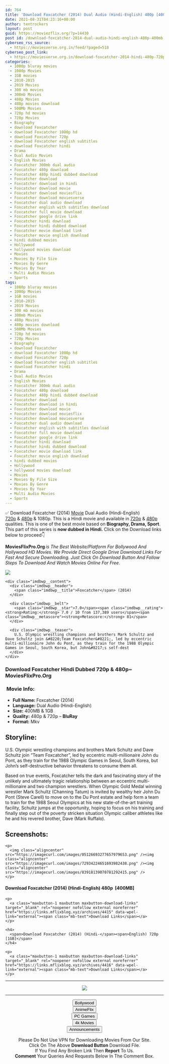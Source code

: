 ```yaml
---
id: 764
title: 'Download Foxcatcher (2014) Dual Audio (Hindi-English) 480p [400MB] || 720p [1GB]'
date: 2021-08-31T04:23:16+00:00
author: tentrockers
layout: post
guid: https://moviezflix.org/?p=14430
post id: /download-foxcatcher-2014-dual-audio-hindi-english-480p-400mb-720p-1gb/
cyberseo_rss_source:
  - https://moviesverse.org.in/feed/?paged=518
cyberseo_post_link:
  - https://moviesverse.org.in/download-foxcatcher-2014-hindi-480p-720p/
categories:
  - 1080p bluray movies
  - 1080p Movies
  - 1GB movies
  - 2010-2015
  - 2019 Movies
  - 300 mb movies
  - 300mb Movies
  - 480p Movies
  - 480p movies download
  - 500Mb Movies
  - 720p hd movies
  - 720p Movies
  - Biography
  - download Foxcatcher
  - download Foxcatcher 1080p hd
  - download Foxcatcher 720p
  - download Foxcatcher english subtitles
  - download Foxcatcher hindi
  - Drama
  - Dual Audio Movies
  - English Movies
  - Foxcatcher 300mb dual audio
  - Foxcatcher 480p download
  - Foxcatcher 480p hindi dubbed download
  - Foxcatcher download
  - Foxcatcher download in hindi
  - Foxcatcher download movie
  - Foxcatcher download moviesflix
  - Foxcatcher download moviesverse
  - Foxcatcher dual audio download
  - Foxcatcher english with subtitles download
  - Foxcatcher full movie download
  - Foxcatcher google drive link
  - Foxcatcher hindi download
  - Foxcatcher hindi dubbed download
  - Foxcatcher movie download link
  - Foxcatcher movie english download
  - hindi dubbed movies
  - Hollywood
  - hollywood movies download
  - Movies
  - Movies By File Size
  - Movies By Genre
  - Movies By Year
  - Multi Audio Movies
  - Sports
tags:
  - 1080p bluray movies
  - 1080p Movies
  - 1GB movies
  - 2010-2015
  - 2019 Movies
  - 300 mb movies
  - 300mb Movies
  - 480p Movies
  - 480p movies download
  - 500Mb Movies
  - 720p hd movies
  - 720p Movies
  - Biography
  - download Foxcatcher
  - download Foxcatcher 1080p hd
  - download Foxcatcher 720p
  - download Foxcatcher english subtitles
  - download Foxcatcher hindi
  - Drama
  - Dual Audio Movies
  - English Movies
  - Foxcatcher 300mb dual audio
  - Foxcatcher 480p download
  - Foxcatcher 480p hindi dubbed download
  - Foxcatcher download
  - Foxcatcher download in hindi
  - Foxcatcher download movie
  - Foxcatcher download moviesflix
  - Foxcatcher download moviesverse
  - Foxcatcher dual audio download
  - Foxcatcher english with subtitles download
  - Foxcatcher full movie download
  - Foxcatcher google drive link
  - Foxcatcher hindi download
  - Foxcatcher hindi dubbed download
  - Foxcatcher movie download link
  - Foxcatcher movie english download
  - hindi dubbed movies
  - Hollywood
  - hollywood movies download
  - Movies
  - Movies By File Size
  - Movies By Genre
  - Movies By Year
  - Multi Audio Movies
  - Sports
---
```

<div class="thecontent clearfix">
  <p>
    ✅ Download Foxcatcher (2014) <a href="https://moviesverse.org.in/category/movies/" data-wpel-link="internal">Movie</a> Dual Audio (Hindi-English) <a href="https://moviesverse.org.in/720p-movies/" data-wpel-link="internal">720p</a>&nbsp;&&nbsp;<a href="https://moviesverse.org.in/480p-movies/" data-wpel-link="internal">480p</a> & 1080p. This is a Hindi movie and available in <a href="https://moviesverse.org.in/720p-movies/" data-wpel-link="internal">720p</a>&nbsp;&&nbsp;<a href="https://moviesverse.org.in/480p-movies/" data-wpel-link="internal">480p</a> qualities. This is one of the best movie based on <strong>Biography, Drama, Sport</strong>. This part of this series is <strong>now dubbed in <span>Hindi.&nbsp;</span></strong><span>Click on the Download links below to proceed👇</span>
  </p>
  
  <p>
    <strong><span>MoviesFlixPro.Org&nbsp;</span></strong><em>is The Best Website/Platform For Bollywood And Hollywood HD Movies. We Provide Direct Google Drive Download Links For Fast And Secure Downloading. Just Click On Download Button And Follow Steps To&nbsp;Download And Watch Movies Online For Free.</em>
  </p>
  
  <div class="imdbwp imdbwp--movie dark">
    <div class="imdbwp__thumb">
      <a class="imdbwp__link" target="_blank" title="Foxcatcher" href="https://www.imdb.com/title/tt1100089/" rel="nofollow external noopener noreferrer" data-wpel-link="external"><img class="imdbwp__img" src="https://m.media-amazon.com/images/M/MV5BMTQ2MjQxNjYxOV5BMl5BanBnXkFtZTgwMzIwODUxMzE@._V1_SX300.jpg" /></a>
    </div>
    
    <div class="imdbwp__content">
      <div class="imdbwp__header">
        <span class="imdbwp__title">Foxcatcher</span> (2014)
      </div>
      
      <div class="imdbwp__belt">
        <span class="imdbwp__star">7.0</span><span class="imdbwp__rating"><strong>Rating:</strong> 7.0 / 10 from 137,389 users</span><span class="imdbwp__metascore"><strong>Metascore:</strong> 81</span>
      </div>
      
      <div class="imdbwp__teaser">
        U.S. Olympic wrestling champions and brothers Mark Schultz and Dave Schultz join &#8220;Team Foxcatcher&#8221;, led by eccentric multi-millionaire John du Pont, as they train for the 1988 Olympic Games in Seoul, South Korea, but John&#8217;s self-dest
      </div>
    </div>
  </div>
  
  <h3>
    <span>Download Foxcatcher Hindi Dubbed 720p & 480p~ MoviesFlixPro.Org</span>
  </h3>
  
  <h3>
    <span>&nbsp;Movie Info:&nbsp;</span>
  </h3>
  
  <ul>
    <li>
      <strong>Full Name: </strong>Foxcatcher (2014)
    </li>
    <li>
      <strong>Language:</strong> Dual Audio (Hindi-English)
    </li>
    <li>
      <strong>Size:</strong> 400MB & 1GB
    </li>
    <li>
      <strong>Quality:</strong> 480p & 720p – <span><strong>BluRay</strong></span>
    </li>
    <li>
      <strong>Format:</strong>&nbsp;Mkv
    </li>
  </ul>
  
  <h2>
    <span>Storyline:</span>
  </h2>
  
  <p>
    U.S. Olympic wrestling champions and brothers Mark Schultz&nbsp;and&nbsp;Dave Schultz&nbsp;join “Team Foxcatcher”, led by eccentric multi-millionaire&nbsp;John du Pont, as they train for the 1988 Olympic Games in Seoul, South Korea, but John’s self-destructive behavior threatens to consume them all.
  </p>
  
  <div>
    Based on true events, Foxcatcher tells the dark and fascinating story of the unlikely and ultimately tragic relationship between an eccentric multi-millionaire and two champion wrestlers. When Olympic Gold Medal winning wrestler Mark Schultz (Channing Tatum) is invited by wealthy heir John Du Pont (Steve Carell) to move on to the Du Pont estate and help form a team to train for the 1988 Seoul Olympics at his new state-of-the-art training facility, Schultz jumps at the opportunity, hoping to focus on his training and finally step out of the poverty stricken situation Olympic caliber athletes like he and his revered brother, Dave (Mark Ruffalo).
  </div>
  
  <div class="summary_text">
    <h2>
      <span>Screenshots:</span>
    </h2>
    
    <p>
      <img class="aligncenter" src="https://imagecurl.com/images/05126693277657979653.png" /><img class="aligncenter" src="https://imagecurl.com/images/72934224651693982438.png" /><img class="aligncenter" src="https://imagecurl.com/images/83918139070781292415.png" />
    </p>
  </div>
  
  <div class="inline canwrap">
    <h4>
      <span>Download Foxcatcher (2014) (Hindi-English) </span><span>480p&nbsp; [400MB]</span>
    </h4>
    
    <p>
      <a class="maxbutton-1 maxbutton maxbutton-download-links" target="_blank" rel="noopener nofollow external noreferrer" href="https://links.mflixblog.xyz/archives/4415" data-wpel-link="external"><span class="mb-text">Download Links</span></a>
    </p>
    
    <h4>
      <span>Download Foxcatcher (2014) (Hindi-</span><span>English) 720p [1GB]</span>
    </h4>
    
    <p>
      <a class="maxbutton-1 maxbutton maxbutton-download-links" target="_blank" rel="noopener nofollow external noreferrer" href="https://links.mflixblog.xyz/archives/4416" data-wpel-link="external"><span class="mb-text">Download Links</span></a>
    </p>
  </div>
</div>

<center>
  </p> 
  
  <hr />
  
  <p>
    <a href="http://gdrivepro.xyz/join.php" data-wpel-link="external" target="_blank" rel="nofollow external noopener noreferrer"><img src="https://i.imgur.com/FhMdWdW.png" /></a>
  </p>
  
  <hr />
  
  <p>
    <a href="https://dogemovies.xyz" target="_blank" data-wpel-link="external" rel="nofollow external noopener noreferrer"><button class="button button5">Bollywood</button></a><br /> <a href="https://animeflix.in" target="_blank" data-wpel-link="external" rel="nofollow external noopener noreferrer"><button class="button button5">AnimeFlix</button></a><br /> <a href="https://gamesflix.net/" target="_blank" data-wpel-link="external" rel="nofollow external noopener noreferrer"><button class="button button5">PC Games</button></a><br /> <a href="https://uhdmovies.in" target="_blank" data-wpel-link="external" rel="nofollow external noopener noreferrer"><button class="button button5">4k Movies</button></a><br /> <a href="https://moviesverse.org.in/announcements/" target="_blank" data-wpel-link="internal" rel="noopener"><button class="button button5">Announcements</button></a>
  </p>
  
  <div class="alert alert-danger">
    Please Do Not Use VPN for Downloading Movies From Our Site.
  </div>
  
  <div class="alert alert-success">
    Click On The Above <strong>Download Button</strong> Download File.
  </div>
  
  <div class="alert alert-warning">
    If You Find Any Broken Link Then <strong>Report</strong> To Us.
  </div>
  
  <div class="alert alert-info">
    <strong>Comment</strong> Your Queries And Requests Below In The Comment Box.
  </div>
  
  <p>
    </center>
  </p>